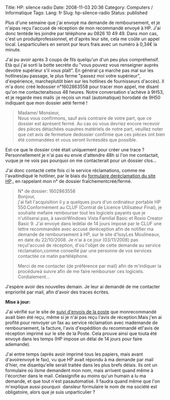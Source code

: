 Title: HP: silence radio
Date: 2008-11-03 20:36
Category: Computers / Informatique
Tags:
Lang: fr
Slug: hp-silence-radio
Status: published

Plus d'une semaine que j'ai envoyé ma demande de remboursement, et je n'aipas reçu l'accusé de réception de mon recommandé envoyé à HP. J'ai donc tentéde les joindre par téléphone au 0826 10 49 49. Dans mon cas, c'est un produitprofessionnel, et d'après leur site, cela me coûte un appel local. Lesparticuliers en seront pur leurs frais avec un numéro à 0,34€ la minute.

J'ai pu avoir après 3 coups de fils quelqu'un d'un peu plus compréhensif. Età qui j'ai sorti la botte secrète du "vous pouvez vous renseigner auprès devotre supérieur s'il vous plaît". En général ça marche pas mal sur les hotlines(au passage, le plus ferme "passez moi votre supérieur", d'expérience, marcheplutôt bien sur les hotlines de fournisseurs d'accès). Il m'a donc créé ledossier n°1602863558 pour tracer mon appel, me disant qu'on me contacteraitsous 48 heures. Notre conversation s'achève à 9H53, et je regarde mes mails :je reçois un mail (automatique) horodaté de 9H50 indiquant que mon dossier aété fermé !

> Madame/ Monsieur,  
> Nous vous confirmons, sauf avis contraire de votre part, que ce dossier est àprésent fermé. Au cas où vous devriez encore recevoir des pièces détachées ouautres matériels de notre part, veuillez noter que cet avis de fermeture dedossier confirme que ces pièces ont bien été commandées et vous seront livréesdès que possible.

Est-ce que le dossier créé était uniquement pour créer une trace ?Personnellement je n'ai pas eu envie d'attendre 48h si l'on me contactait, vuque je ne vois pas pourquoi on me contacterait pour un dossier clos...

J'ai donc contacté cette fois ci le service réclamations, comme me l'avaitindiqué le hotliner, par le biais du [formulaire deréclamation du site HP](http://h41087.www4.hp.com/aide/ecrire_reclamations.html)., en rappelant mon n° de dossier fraîchementcréé/fermé.

> N° de dossier: 1602863558  
> Bonjour,  
> j'ai fait l'acquisition il y a quelques jours d'un ordinateur portable HP 550.Conformément au CLUF (Contrat de Licence Utilisateur Final), je souhaite mefaire rembourser tout les logiciels payants que je n'utiliserai pas, à savoirWindows Vista Familial Basic et Roxio Creator Basic 9. J'ai envoyé dans ledélai de 14 jours imposé par le CLUF une lettre recommandée avec accusé deréception afin de notifier ma demande de remboursement à HP, sur le site d'IssyLes Moulineaux, en date du 22/10/2008. Je n'ai à ce jour (03/11/2008) pas reçul'accusé de réception, d'où l'objet de cette demande au service réclamation,comme conseillé par une personne de vos services contactée ce matin partéléphone.  
>   
> Merci de me contacter (de préférence par mail) afin de m'indiquer la procédureà suivre afin de me faire rembourser ces logiciels. Cordialement...

J'espère avoir des nouvelles demain. Je leur ai demandé de me contacter enpriorité par mail, afin d'avoir des traces écrites.

**Mise à jour:**

J'ai vérifié sur le site de [suivi d'envois de la poste](http://www.csuivi.courrier.laposte.fr/) que monrecommandé avait bien été reçu, même si je n'ai pas reçu l'avis de réception.Mais j'en ai profité pour renvoyer un fax au service réclamation avec mademande de remboursement, la facture, l'avis d'expédition du recommandé etl'avis de réception imprimé sur le site de la Poste. Cela prouve ainsi que touta été envoyé dans les temps (HP impose un délai de 14 jours pour faire ademande).

J'ai entre temps (après avoir imprimé tous les papiers, mais avant d'avoirenvoyé le fax), vu que HP avait répondu à ma demande par mail d'hier, me disantqu'elle serait traitée dans les plus brefs délais. Ils ont un formulaire où ilsme demandent mon nom, mais arrivent quand même à l'écorcher dans le mail. Celasignifie au moins qu'un humain a lu ma demande, et que tout n'est pasautomatisé. Il faudra quand même que l'on m'explique aussi pourquoi  dansleur formulaire le nom de ma société est obligatoire, alors que je suis unparticulier ?
